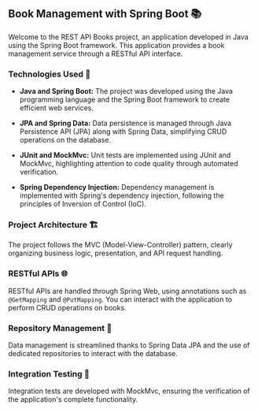 ## **Book Management with Spring Boot 📚**

Welcome to the REST API Books project, an application developed in Java using the Spring Boot framework. This application provides a book management service through a RESTful API interface.

### Technologies Used 🚀

- **Java and Spring Boot:** The project was developed using the Java programming language and the Spring Boot framework to create efficient web services.

- **JPA and Spring Data:** Data persistence is managed through Java Persistence API (JPA) along with Spring Data, simplifying CRUD operations on the database.

- **JUnit and MockMvc:** Unit tests are implemented using JUnit and MockMvc, highlighting attention to code quality through automated verification.

- **Spring Dependency Injection:** Dependency management is implemented with Spring's dependency injection, following the principles of Inversion of Control (IoC).

### Project Architecture 🏗️

The project follows the MVC (Model-View-Controller) pattern, clearly organizing business logic, presentation, and API request handling.

### RESTful APIs 🌐

RESTful APIs are handled through Spring Web, using annotations such as `@GetMapping` and `@PutMapping`. You can interact with the application to perform CRUD operations on books.

### Repository Management 📁

Data management is streamlined thanks to Spring Data JPA and the use of dedicated repositories to interact with the database.

### Integration Testing 🧪

Integration tests are developed with MockMvc, ensuring the verification of the application's complete functionality.
